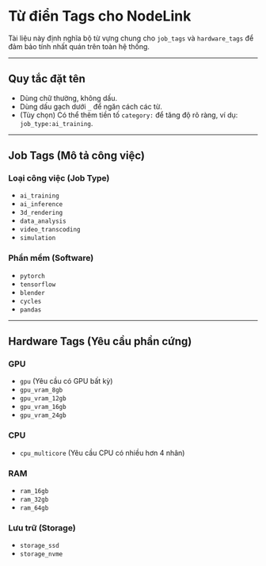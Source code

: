 # Từ điển Tags cho NodeLink

Tài liệu này định nghĩa bộ từ vựng chung cho `job_tags` và `hardware_tags` để đảm bảo tính nhất quán trên toàn hệ thống.

--- 

## Quy tắc đặt tên

- Dùng chữ thường, không dấu.
- Dùng dấu gạch dưới `_` để ngăn cách các từ.
- (Tùy chọn) Có thể thêm tiền tố `category:` để tăng độ rõ ràng, ví dụ: `job_type:ai_training`.

--- 

## Job Tags (Mô tả công việc)

### Loại công việc (Job Type)
*   `ai_training`
*   `ai_inference`
*   `3d_rendering`
*   `data_analysis`
*   `video_transcoding`
*   `simulation`

### Phần mềm (Software)
*   `pytorch`
*   `tensorflow`
*   `blender`
*   `cycles`
*   `pandas`

---

## Hardware Tags (Yêu cầu phần cứng)

### GPU
*   `gpu` (Yêu cầu có GPU bất kỳ)
*   `gpu_vram_8gb`
*   `gpu_vram_12gb`
*   `gpu_vram_16gb`
*   `gpu_vram_24gb`

### CPU
*   `cpu_multicore` (Yêu cầu CPU có nhiều hơn 4 nhân)

### RAM
*   `ram_16gb`
*   `ram_32gb`
*   `ram_64gb`

### Lưu trữ (Storage)
*   `storage_ssd`
*   `storage_nvme`